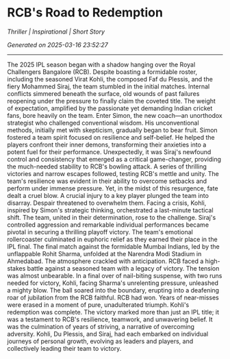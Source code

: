 # RCB's Road to Redemption

*Thriller | Inspirational | Short Story*

*Generated on 2025-03-16 23:52:27*

---

The 2025 IPL season began with a shadow hanging over the Royal Challengers Bangalore (RCB). Despite boasting a formidable roster, including the seasoned Virat Kohli, the composed Faf du Plessis, and the fiery Mohammed Siraj, the team stumbled in the initial matches. Internal conflicts simmered beneath the surface, old wounds of past failures reopening under the pressure to finally claim the coveted title.  The weight of expectation, amplified by the passionate yet demanding Indian cricket fans, bore heavily on the team. Enter Simon, the new coach—an unorthodox strategist who challenged conventional wisdom. His unconventional methods, initially met with skepticism, gradually began to bear fruit. Simon fostered a team spirit focused on resilience and self-belief.  He helped the players confront their inner demons, transforming their anxieties into a potent fuel for their performance.  Unexpectedly, it was Siraj's newfound control and consistency that emerged as a critical game-changer, providing the much-needed stability to RCB's bowling attack. A series of thrilling victories and narrow escapes followed, testing RCB's mettle and unity. The team's resilience was evident in their ability to overcome setbacks and perform under immense pressure.  Yet, in the midst of this resurgence, fate dealt a cruel blow. A crucial injury to a key player plunged the team into disarray. Despair threatened to overwhelm them. Facing a crisis, Kohli, inspired by Simon's strategic thinking, orchestrated a last-minute tactical shift.  The team, united in their determination, rose to the challenge.  Siraj's controlled aggression and remarkable individual performances became pivotal in securing a thrilling playoff victory.  The team's emotional rollercoaster culminated in euphoric relief as they earned their place in the IPL final. The final match against the formidable Mumbai Indians, led by the unflappable Rohit Sharma, unfolded at the Narendra Modi Stadium in Ahmedabad.  The atmosphere crackled with anticipation. RCB faced a high-stakes battle against a seasoned team with a legacy of victory.  The tension was almost unbearable. In a final over of nail-biting suspense, with two runs needed for victory, Kohli, facing Sharma's unrelenting pressure, unleashed a mighty blow.  The ball soared into the boundary, erupting into a deafening roar of jubilation from the RCB faithful.  RCB had won. Years of near-misses were erased in a moment of pure, unadulterated triumph. Kohli's redemption was complete. The victory marked more than just an IPL title; it was a testament to RCB's resilience, teamwork, and unwavering belief.  It was the culmination of years of striving, a narrative of overcoming adversity.  Kohli, Du Plessis, and Siraj, had each embarked on individual journeys of personal growth, evolving as leaders and players, and collectively leading their team to victory.